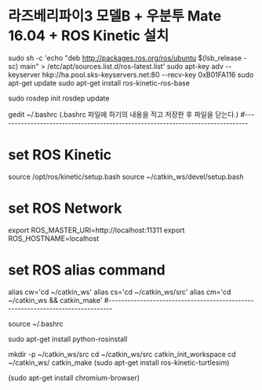 # 라즈베리파이3 모델B + 우분투 Mate 16.04 + ROS Kinetic 설치

sudo sh -c 'echo "deb http://packages.ros.org/ros/ubuntu $(lsb_release -sc) main" > /etc/apt/sources.list.d/ros-latest.list'
sudo apt-key adv --keyserver hkp://ha.pool.sks-keyservers.net:80 --recv-key 0xB01FA116
sudo apt-get update
sudo apt-get install ros-kinetic-ros-base

sudo rosdep init
rosdep update

gedit ~/.bashrc (.bashrc 파일에 하기의 내용을 적고 저장한 후 파일을 닫는다.)
#-------------------------------------------------------------------------------
# set ROS Kinetic
source /opt/ros/kinetic/setup.bash
source ~/catkin_ws/devel/setup.bash

# set ROS Network
export ROS_MASTER_URI=http://localhost:11311
export ROS_HOSTNAME=localhost

# set ROS alias command
alias cw='cd ~/catkin_ws'
alias cs='cd ~/catkin_ws/src'
alias cm='cd ~/catkin_ws && catkin_make'
#-------------------------------------------------------------------------------

source ~/.bashrc

sudo apt-get install python-rosinstall

mkdir -p ~/catkin_ws/src
cd ~/catkin_ws/src
catkin_init_workspace
cd ~/catkin_ws/
catkin_make
(sudo apt-get install ros-kinetic-turtlesim)

(sudo apt-get install chromium-browser)
